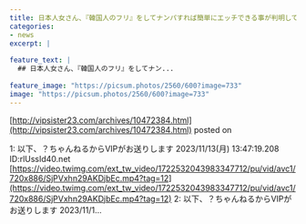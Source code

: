 ```yaml
---
title: 日本人女さん、『韓国人のフリ』をしてナンパすれば簡単にエッチできる事が判明してしまう
categories:
- news
excerpt: |
  
feature_text: |
  ## 日本人女さん、『韓国人のフリ』をしてナン...
  
feature_image: "https://picsum.photos/2560/600?image=733"
image: "https://picsum.photos/2560/600?image=733"
---
```


[http://vipsister23.com/archives/10472384.html](http://vipsister23.com/archives/10472384.html)
posted on 

<!--more-->

1: 以下、？ちゃんねるからVIPがお送りします 2023/11/13(月) 13:47:19.208 ID:rlUssId40.net [https://video.twimg.com/ext_tw_video/1722532043983347712/pu/vid/avc1/720x886/SjPVxhn29AKDjbEc.mp4?tag=12](https://video.twimg.com/ext_tw_video/1722532043983347712/pu/vid/avc1/720x886/SjPVxhn29AKDjbEc.mp4?tag=12) 2: 以下、？ちゃんねるからVIPがお送りします 2023/11/1...
